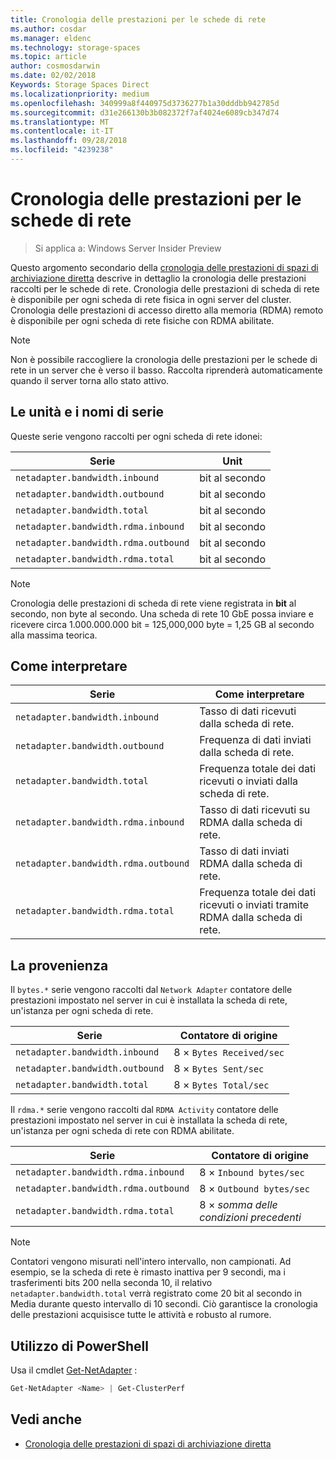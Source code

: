 ```yaml
---
title: Cronologia delle prestazioni per le schede di rete
ms.author: cosdar
ms.manager: eldenc
ms.technology: storage-spaces
ms.topic: article
author: cosmosdarwin
ms.date: 02/02/2018
Keywords: Storage Spaces Direct
ms.localizationpriority: medium
ms.openlocfilehash: 340999a8f440975d3736277b1a30dddbb942785d
ms.sourcegitcommit: d31e266130b3b082372f7af4024e6089cb347d74
ms.translationtype: MT
ms.contentlocale: it-IT
ms.lasthandoff: 09/28/2018
ms.locfileid: "4239238"
---
```

# Cronologia delle prestazioni per le schede di rete

> Si applica a: Windows Server Insider Preview

Questo argomento secondario della [cronologia delle prestazioni di spazi di archiviazione diretta](performance-history.md) descrive in dettaglio la cronologia delle prestazioni raccolti per le schede di rete. Cronologia delle prestazioni di scheda di rete è disponibile per ogni scheda di rete fisica in ogni server del cluster. Cronologia delle prestazioni di accesso diretto alla memoria (RDMA) remoto è disponibile per ogni scheda di rete fisiche con RDMA abilitate.

   > [!NOTE]
   > Non è possibile raccogliere la cronologia delle prestazioni per le schede di rete in un server che è verso il basso. Raccolta riprenderà automaticamente quando il server torna allo stato attivo.

## Le unità e i nomi di serie

Queste serie vengono raccolti per ogni scheda di rete idonei:

| Serie                               | Unit            |
|--------------------------------------|-----------------|
| `netadapter.bandwidth.inbound`       | bit al secondo |
| `netadapter.bandwidth.outbound`      | bit al secondo |
| `netadapter.bandwidth.total`         | bit al secondo |
| `netadapter.bandwidth.rdma.inbound`  | bit al secondo |
| `netadapter.bandwidth.rdma.outbound` | bit al secondo |
| `netadapter.bandwidth.rdma.total`    | bit al secondo |

   > [!NOTE]
   > Cronologia delle prestazioni di scheda di rete viene registrata in **bit** al secondo, non byte al secondo. Una scheda di rete 10 GbE possa inviare e ricevere circa 1.000.000.000 bit = 125,000,000 byte = 1,25 GB al secondo alla massima teorica.

## Come interpretare

| Serie                               | Come interpretare                                                      |
|--------------------------------------|-----------------------------------------------------------------------|
| `netadapter.bandwidth.inbound`       | Tasso di dati ricevuti dalla scheda di rete.                         |
| `netadapter.bandwidth.outbound`      | Frequenza di dati inviati dalla scheda di rete.                             |
| `netadapter.bandwidth.total`         | Frequenza totale dei dati ricevuti o inviati dalla scheda di rete.           |
| `netadapter.bandwidth.rdma.inbound`  | Tasso di dati ricevuti su RDMA dalla scheda di rete.               |
| `netadapter.bandwidth.rdma.outbound` | Tasso di dati inviati RDMA dalla scheda di rete.                   |
| `netadapter.bandwidth.rdma.total`    | Frequenza totale dei dati ricevuti o inviati tramite RDMA dalla scheda di rete. |

## La provenienza

Il `bytes.*` serie vengono raccolti dal `Network Adapter` contatore delle prestazioni impostato nel server in cui è installata la scheda di rete, un'istanza per ogni scheda di rete.

| Serie                           | Contatore di origine           |
|----------------------------------|--------------------------|
| `netadapter.bandwidth.inbound`   | 8 × `Bytes Received/sec` |
| `netadapter.bandwidth.outbound`  | 8 × `Bytes Sent/sec`     |
| `netadapter.bandwidth.total`     | 8 × `Bytes Total/sec`    |

Il `rdma.*` serie vengono raccolti dal `RDMA Activity` contatore delle prestazioni impostato nel server in cui è installata la scheda di rete, un'istanza per ogni scheda di rete con RDMA abilitate.

| Serie                               | Contatore di origine           |
|--------------------------------------|--------------------------|
| `netadapter.bandwidth.rdma.inbound`  | 8 × `Inbound bytes/sec`  |
| `netadapter.bandwidth.rdma.outbound` | 8 × `Outbound bytes/sec` |
| `netadapter.bandwidth.rdma.total`    | 8 × *somma delle condizioni precedenti*   |

   > [!NOTE]
   > Contatori vengono misurati nell'intero intervallo, non campionati. Ad esempio, se la scheda di rete è rimasto inattiva per 9 secondi, ma i trasferimenti bits 200 nella seconda 10, il relativo `netadapter.bandwidth.total` verrà registrato come 20 bit al secondo in Media durante questo intervallo di 10 secondi. Ciò garantisce la cronologia delle prestazioni acquisisce tutte le attività e robusto al rumore.

## Utilizzo di PowerShell

Usa il cmdlet [Get-NetAdapter](https://docs.microsoft.com/powershell/module/netadapter/get-netadapter) :

```PowerShell
Get-NetAdapter <Name> | Get-ClusterPerf
```

## Vedi anche

- [Cronologia delle prestazioni di spazi di archiviazione diretta](performance-history.md)

